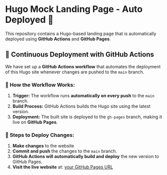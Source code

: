 # Hugo Mock Landing Page - Auto Deployed 🚀

This repository contains a Hugo-based landing page that is automatically deployed using **GitHub Actions** and **GitHub Pages**.

## 🌟 Continuous Deployment with GitHub Actions

We have set up a **GitHub Actions workflow** that automates the deployment of this Hugo site whenever changes are pushed to the `main` branch.

### 🔄 How the Workflow Works:
1. **Trigger:** The workflow runs **automatically on every push** to the `main` branch.
2. **Build Process:** GitHub Actions builds the Hugo site using the latest version.
3. **Deployment:** The built site is deployed to the `gh-pages` branch, making it live on **GitHub Pages**.

### 🚀 Steps to Deploy Changes:
1. **Make changes** to the website 
2. **Commit and push** the changes to the `main` branch.
3. **GitHub Actions will automatically build and deploy** the new version to GitHub Pages.
4. **Visit the live website** at: [your GitHub Pages URL](https://daniahsn.github.io/hugo-mock-landing-page-autodeployed)
